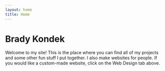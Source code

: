 ```yaml
---
layout: home
title: Home
---
```

# Brady Kondek

Welcome to my site! This is the place where you can find all of my projects and some other fun stuff I put together.  I also make websites for people.  If you would like a custom-made website, click on the Web Design tab above.
